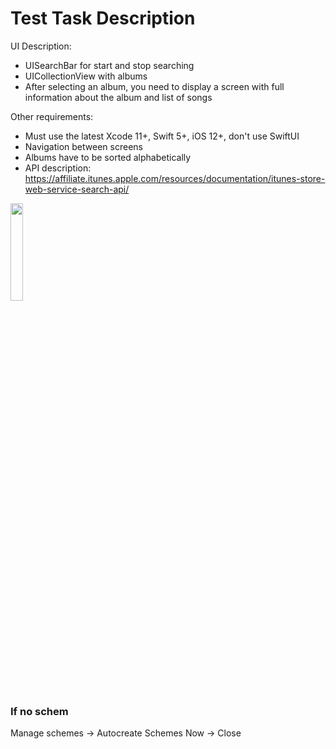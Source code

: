 # Test Task Description

UI Description:

- UISearchBar for start and stop searching
- UICollectionView with albums
- After selecting an album, you need to display a screen with full information about the album and list of songs 
    
Other requirements:

- Must use the latest Xcode 11+, Swift 5+, iOS 12+, don't use SwiftUI
- Navigation between screens
- Albums have to be sorted alphabetically
- API description: https://affiliate.itunes.apple.com/resources/documentation/itunes-store-web-service-search-api/

<img src="/presentation.gif" width="20%">

### If no schem

Manage schemes -> Autocreate Schemes Now  -> Close
